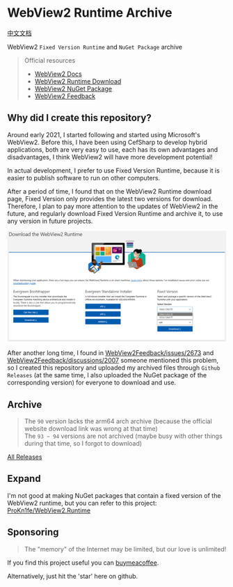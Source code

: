 # WebView2 Runtime Archive

[中文文档](README.zh.md)

WebView2 `Fixed Version Runtime` and `NuGet Package` archive

> Official resources
> - [WebView2 Docs](https://docs.microsoft.com/en-us/microsoft-edge/webview2/)
> - [WebView2 Runtime Download](https://developer.microsoft.com/en-us/microsoft-edge/webview2/#download-section)
> - [WebView2 NuGet Package](https://www.nuget.org/packages/Microsoft.Web.WebView2#versions-body-tab)
> - [WebView2 Feedback](https://github.com/MicrosoftEdge/WebView2Feedback/issues)

## Why did I create this repository?

Around early 2021, I started following and started using Microsoft's WebView2. Before this, I have been using CefSharp to develop hybrid applications, both are very easy to use, each has its own advantages and disadvantages, I think WebView2 will have more development potential!

In actual development, I prefer to use Fixed Version Runtime, because it is easier to publish software to run on other computers.

After a period of time, I found that on the WebView2 Runtime download page, Fixed Version only provides the latest two versions for download. Therefore, I plan to pay more attention to the updates of WebView2 in the future, and regularly download Fixed Version Runtime and archive it, to use any version in future projects.

![./screenshot/en-us.png](./screenshot/en-us.png)

After another long time, I found in [WebView2Feedback/issues/2673](https://github.com/MicrosoftEdge/WebView2Feedback/issues/2673) and [WebView2Feedback/discussions/2007](https://github.com/MicrosoftEdge/WebView2Feedback/discussions/2007) someone mentioned this problem, so I created this repository and uploaded my archived files through `Github Releases` (at the same time, I also uploaded the NuGet package of the corresponding version) for everyone to download and use.

## Archive

> The `90` version lacks the arm64 arch archive (because the official website download link was wrong at that time)  
> The `93 ~ 94` versions are not archived (maybe busy with other things during that time, so I forgot to download)

[All Releases](https://github.com/westinyang/WebView2RuntimeArchive/releases)

## Expand

I'm not good at making NuGet packages that contain a fixed version of the WebView2 runtime, but you can refer to this project: [ProKn1fe/WebView2.Runtime](https://github.com/ProKn1fe/WebView2.Runtime)

## Sponsoring

> The "memory" of the Internet may be limited, but our love is unlimited!

If you find this project useful you can [buymeacoffee](https://www.buymeacoffee.com/westinyang).

Alternatively, just hit the 'star' here on github.
